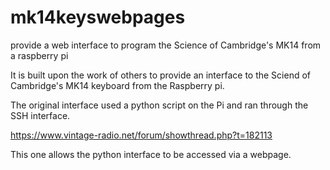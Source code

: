 # mk14keyswebpages
provide a web interface to program the Science of Cambridge's MK14 from a raspberry pi

It is built upon the work of others to provide an interface to the Sciend of Cambridge's MK14 keyboard from the Raspberry pi.

The original interface used a python script on the Pi and ran through the SSH interface.

https://www.vintage-radio.net/forum/showthread.php?t=182113

This one allows the python interface to be accessed via a webpage.

